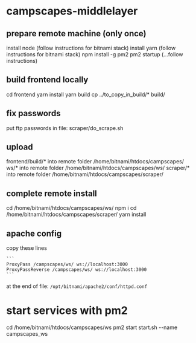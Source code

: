 # campscapes-middlelayer


## prepare remote machine (only once)
install node (follow instructions for bitnami stack)
install yarn (follow instructions for bitnami stack)
npm install -g pm2
pm2 startup 
(...follow instructions)


## build frontend locally
cd frontend
yarn install
yarn build
cp ../to_copy_in_build/* build/

## fix passwords
put ftp passwords in file:
scraper/do_scrape.sh

## upload
frontend/build/* into remote folder /home/bitnami/htdocs/campscapes/
ws/* into remote folder /home/bitnami/htdocs/campscapes/ws/
scraper/* into remote folder /home/bitnami/htdocs/campscapes/scraper/

## complete remote install
cd /home/bitnami/htdocs/campscapes/ws/
npm i
cd /home/bitnami/htdocs/campscapes/scraper/
yarn install

## apache config
copy these lines

    ```
    ProxyPass /campscapes/ws/ ws://localhost:3000
    ProxyPassReverse /campscapes/ws/ ws://localhost:3000
    ```

at the end of file: `/opt/bitnami/apache2/conf/httpd.conf`


# start services with pm2
cd /home/bitnami/htdocs/campscapes/ws
pm2 start start.sh --name campscapes_ws
